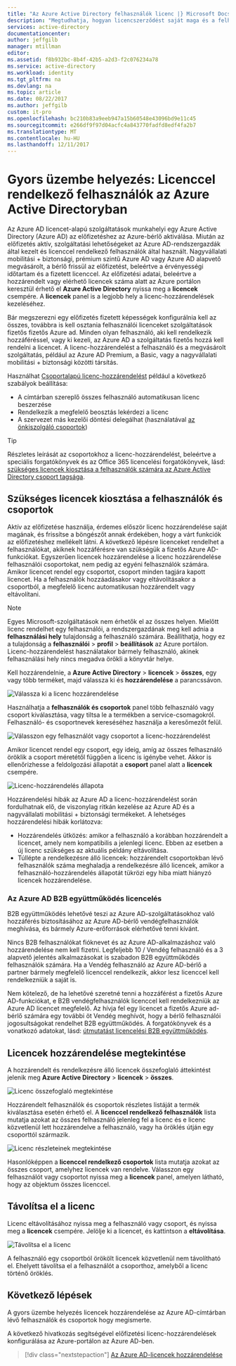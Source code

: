 ```yaml
---
title: "Az Azure Active Directory felhasználók licenc |} Microsoft Docs"
description: "Megtudhatja, hogyan licencszerződést saját maga és a felhasználók az Azure Active Directoryban."
services: active-directory
documentationcenter: 
author: jeffgilb
manager: mtillman
editor: 
ms.assetid: f8b932bc-8b4f-42b5-a2d3-f2c076234a78
ms.service: active-directory
ms.workload: identity
ms.tgt_pltfrm: na
ms.devlang: na
ms.topic: article
ms.date: 08/22/2017
ms.author: jeffgilb
custom: it-pro
ms.openlocfilehash: bc210b83a9eeb947a15b60548e43096bd9e11c45
ms.sourcegitcommit: e266df9f97d04acfc4a843770fadfd8edf4fa2b7
ms.translationtype: MT
ms.contentlocale: hu-HU
ms.lasthandoff: 12/11/2017
---
```

# <a name="quickstart-license-users-in-azure-active-directory"></a>Gyors üzembe helyezés: Licenccel rendelkező felhasználók az Azure Active Directoryban
Az Azure AD licencet-alapú szolgáltatások munkahelyi egy Azure Active Directory (Azure AD) az előfizetéshez az Azure-bérlő aktiválása. Miután az előfizetés aktív, szolgáltatási lehetőségeket az Azure AD-rendszergazdák által kezelt és licenccel rendelkező felhasználók által használt. Nagyvállalati mobilitási + biztonsági, prémium szintű Azure AD vagy Azure AD alapvető megvásárolt, a bérlő frissül az előfizetést, beleértve a érvényességi időtartam és a fizetett licenccel. Az előfizetési adatai, beleértve a hozzárendelt vagy elérhető licencek száma alatt az Azure portálon keresztül érhető el **Azure Active Directory** nyissa meg a **licencek** csempére. A **licencek** panel is a legjobb hely a licenc-hozzárendelések kezeléséhez.

Bár megszerezni egy előfizetés fizetett képességek konfigurálnia kell az összes, továbbra is kell osztania felhasználói licenceket szolgáltatások fizetős fizetős Azure ad. Minden olyan felhasználó, aki kell rendelkezik hozzáféréssel, vagy ki kezeli, az Azure AD a szolgáltatás fizetős hozzá kell rendelni a licencet. A licenc-hozzárendelést a felhasználó és a megvásárolt szolgáltatás, például az Azure AD Premium, a Basic, vagy a nagyvállalati mobilitási + biztonsági közötti társítás.

Használhat [Csoportalapú licenc-hozzárendelést](active-directory-licensing-whatis-azure-portal.md) például a következő szabályok beállítása:
* A címtárban szereplő összes felhasználó automatikusan licenc beszerzése
* Rendelkezik a megfelelő beosztás lekérdezi a licenc
* A szervezet más kezelői döntési delegálhat (használatával [az önkiszolgáló csoportok](active-directory-accessmanagement-self-service-group-management.md))

> [!TIP]
> Részletes leírását az csoportokhoz a licenc-hozzárendelést, beleértve a speciális forgatókönyvek és az Office 365 licencelési forgatókönyvek, lásd: [szükséges licencek kiosztása a felhasználók számára az Azure Active Directory csoport tagsága](active-directory-licensing-group-assignment-azure-portal.md).

## <a name="assign-licenses-to-users-and-groups"></a>Szükséges licencek kiosztása a felhasználók és csoportok
Aktív az előfizetése használja, érdemes először licenc hozzárendelése saját magának, és frissítse a böngészőt annak érdekében, hogy a várt funkciók az előfizetéshez mellékelt látni. A következő lépésre licenceket rendelhet a felhasználókat, akiknek hozzáférésre van szükségük a fizetős Azure AD-funkciókat. Egyszerűen licencek hozzárendelése a licenc hozzárendelése felhasználói csoportokat, nem pedig az egyéni felhasználók számára. Amikor licencet rendel egy csoportot, csoport minden tagjára kapott licencet. Ha a felhasználók hozzáadásakor vagy eltávolításakor a csoportból, a megfelelő licenc automatikusan hozzárendelt vagy eltávolítani. 

> [!NOTE]
> Egyes Microsoft-szolgáltatások nem érhetők el az összes helyen. Mielőtt licenc rendelhet egy felhasználói, a rendszergazdának meg kell adnia a **felhasználási hely** tulajdonság a felhasználó számára. Beállíthatja, hogy ez a tulajdonság a **felhasználói** &gt; **profil** &gt; **beállítások** az Azure portálon. Licenc-hozzárendelést használatakor bármely felhasználó, akinek felhasználási hely nincs megadva örökli a könyvtár helye.

Kell hozzárendelnie, a **Azure Active Directory** &gt; **licencek** &gt; **összes**, egy vagy több terméket, majd válassza ki és **hozzárendelése** a parancssávon.

![Válassza ki a licenc hozzárendelése](media/license-users-groups/select-license-to-assign.png)

Használhatja a **felhasználók és csoportok** panel több felhasználó vagy csoport kiválasztása, vagy tiltsa le a termékben a service-csomagokról. Felhasználó- és csoportnevek kereséséhez használja a keresőmezőt felül.

![Válasszon egy felhasználót vagy csoportot a licenc-hozzárendelést](media/license-users-groups/select-user-for-license-assignment.png)

Amikor licencet rendel egy csoport, egy ideig, amíg az összes felhasználó öröklik a csoport méretétől függően a licenc is igénybe vehet. Akkor is ellenőrizhesse a feldolgozási állapotát a **csoport** panel alatt a **licencek** csempére.

![Licenc-hozzárendelés állapota](media/license-users-groups/license-assignment-status.png)

Hozzárendelési hibák az Azure AD a licenc-hozzárendelést során fordulhatnak elő, de viszonylag ritkán kezelése az Azure AD és a nagyvállalati mobilitási + biztonsági termékeket. A lehetséges hozzárendelési hibák korlátozva:
- Hozzárendelés ütközés: amikor a felhasználó a korábban hozzárendelt a licencet, amely nem kompatibilis a jelenlegi licenc. Ebben az esetben a új licenc szükséges az aktuális példány eltávolítása.
- Túllépte a rendelkezésre álló licencek: hozzárendelt csoportokban lévő felhasználók száma meghaladja a rendelkezésre álló licencek, amikor a felhasználó-hozzárendelés állapotát tükrözi egy hiba miatt hiányzó licencek hozzárendelése.

### <a name="azure-ad-b2b-collaboration-licensing"></a>Az Azure AD B2B együttműködés licencelés

B2B együttműködés lehetővé teszi az Azure AD-szolgáltatásokhoz való hozzáférés biztosításához az Azure AD-bérlő vendégfelhasználók meghívása, és bármely Azure-erőforrások elérhetővé tenni kívánt.  

Nincs B2B felhasználókat fióknevet és az Azure AD-alkalmazáshoz való hozzárendelése nem kell fizetni. Legfeljebb 10 / Vendég felhasználó és a 3 alapvető jelentés alkalmazásokat is szabadon B2B együttműködés felhasználók számára. Ha a Vendég felhasználó az Azure AD-bérlő a partner bármely megfelelő licenccel rendelkezik, akkor lesz licenccel kell rendelkezniük a saját is.

Nem kötelező, de ha lehetővé szeretné tenni a hozzáférést a fizetős Azure AD-funkciókat, e B2B vendégfelhasználók licenccel kell rendelkezniük az Azure AD licencet megfelelő. Az hívja fel egy licencet a fizetős Azure ad-bérlő számára egy további öt Vendég meghívót, hogy a bérlő felhasználói jogosultságokat rendelhet B2B együttműködés. A forgatókönyvek és a vonatkozó adatokat, lásd: [útmutatást licencelési B2B együttműködés](active-directory-b2b-licensing.md).

## <a name="view-assigned-licenses"></a>Licencek hozzárendelése megtekintése

A hozzárendelt és rendelkezésre álló licencek összefoglaló áttekintést jelenik meg **Azure Active Directory** &gt; **licencek** &gt; **összes**.

![Licenc összefoglaló megtekintése](media/license-users-groups/view-license-summary.png)

Hozzárendelt felhasználók és csoportok részletes listáját a termék kiválasztása esetén érhető el. A **licenccel rendelkező felhasználók** lista mutatja azokat az összes felhasználó jelenleg fel a licenc és e licenc közvetlenül lett hozzárendelve a felhasználó, vagy ha öröklés útján egy csoporttól származik.

![Licenc részleteinek megtekintése](media/license-users-groups/view-license-detail.png)

Hasonlóképpen a **licenccel rendelkező csoportok** lista mutatja azokat az összes csoport, amelyhez licencek van rendelve. Válasszon egy felhasználót vagy csoportot nyissa meg a **licencek** panel, amelyen látható, hogy az objektum összes licenccel.

## <a name="remove-a-license"></a>Távolítsa el a licenc

Licenc eltávolításához nyissa meg a felhasználó vagy csoport, és nyissa meg a **licencek** csempére. Jelölje ki a licencet, és kattintson a **eltávolítása**.

![Távolítsa el a licenc](media/license-users-groups/remove-license.png)

A felhasználó egy csoportból örökölt licencek közvetlenül nem távolítható el. Ehelyett távolítsa el a felhasználót a csoporthoz, amelyből a licenc történő öröklés.


## <a name="next-steps"></a>Következő lépések
A gyors üzembe helyezés licencek hozzárendelése az Azure AD-címtárban lévő felhasználók és csoportok hogy megismerte. 

A következő hivatkozás segítségével előfizetési licenc-hozzárendelések konfigurálása az Azure-portálon az Azure AD-ben.

> [!div class="nextstepaction"]
> [Az Azure AD-licencek hozzárendelése](https://aad.portal.azure.com/#blade/Microsoft_AAD_IAM/LicensesMenuBlade/Overview) 